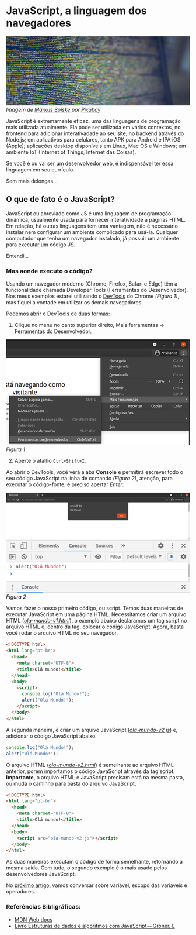 # JavaScript, a linguagem dos navegadores

![Código JavaScript minificado](./assets/javascript-artigo-1-capa.jpg)
_Imagem de [Markus Spiske](https://pixabay.com/pt/users/markusspiske-670330/?utm_source=link-attribution&amp;utm_medium=referral&amp;utm_campaign=image&amp;utm_content=1486361) por [Pixabay](https://pixabay.com/pt/?utm_source=link-attribution&amp;utm_medium=referral&amp;utm_campaign=image&amp;utm_content=1486361)_

JavaScript é extremamente eficaz, uma das linguagens de programação mais utilizada atualmente. Ela pode ser utilizada em vários contextos, no frontend para adicionar interativadade ao seu site; no backend através do Node.js; em aplicativos para celulares, tanto APK para Android e IPA iOS (Apple); aplicações desktop disponíveis em Linux, Mac OS e Windows; em ambiente IoT (Internet of Things, Internet das Coisas).

Se você é ou vai ser um desenvolvedor web, é indispensável ter essa linguagem em seu currículo.

Sem mais delongas…

## O que de fato é o JavaScript?

JavaScript ou abreviado como JS é uma linguagem de programação dinâmica, usualmente usada para fornecer interatividade a páginas HTML. Em relação, há outras linguagens tem uma vantagem, não é necessário instalar nem configurar um ambiente complicado para usá-la. Qualquer computador que tenha um navegador instalado, já possuir um ambiente para executar um código JS.

Entendi…

### Mas aonde executo o código?

Usando um navegador moderno (Chrome, Firefox, Safari e Edge) têm a funcionalidade chamada Developer Tools (Ferramentas do Desenvolvedor). Nos meus exemplos estarei utilizando o [DevTools](https://medium.com/r/?url=https%3A%2F%2Fwww.alura.com.br%2Fconteudo%2Fchrome-devtools) do Chrome _(Figura 1)_, mas fiquei a vontade em utilizar os demais navegadores.

Podemos abrir o DevTools de duas formas:

1. Clique no menu no canto superior direito, Mais ferramentas -> Ferramentas do Desenvolvedor.

![Figura 1](./assets/dev-tools.png)
_Figura 1_

2. Aperte o atalho `Ctrl+Shift+I`.

Ao abrir o DevTools, você verá a aba **Console** e permitirá escrever todo o seu código JavaScript na linha de comando _(Figura 2)_, atenção, para executar o código-fonte, é preciso apertar _Enter_:

![Figura 2](./assets/dev-tools-alert-ola-mundo.png)
_Figura 2_

Vamos fazer o nosso primeiro código, ou script. Temos duas maneiras de executar JavaScript em uma página HTML. Necessitamos criar um arquivo HTML ([_ola-mundo-v1.html_](./ola-mundo-v1.html)), o exemplo abaixo declaramos um tag script no arquivo HTML e, dentro da tag, colocar o código JavaScript. Agora, basta você rodar o arquivo HTML no seu navegador.


```html
<!DOCTYPE html>
<html lang="pt-br">
  <head>
    <meta charset="UTF-8">
    <title>Olá mundo!</title>
  </head>
  <body>
    <script>
      console.log("Olá Mundo!");
      alert("Olá Mundo!");
    </script>
  </body>
</html>
```

A segunda maneira, é criar um arquivo JavaScript ([_ola-mundo-v2.js_](./ola-mundo-v2.js)) e, adicionar o código JavaScript abaixo.

```js
console.log("Olá Mundo!");
alert("Olá Mundo!");
```

O arquivo HTML ([_ola-mundo-v2.html_](./ola-mundo-v2.html)) é semelhante ao arquivo HTML anterior, porém importamos o código JavaScript através da tag script. **Importante**, o arquivo HTML e JavaScript precisam está na mesma pasta, ou muda o caminho para pasta do arquivo JavaScript.

```html
<!DOCTYPE html>
<html lang="pt-br">
  <head>
    <meta charset="UTF-8">
    <title>Olá mundo!</title>
  </head>
  <body>
    <script src="ola-mundo-v2.js"></script>
  </body>
</html>
```

As duas maneiras executam o código de forma semelhante, retornando a mesma saída. Com tudo, o segundo exemplo é o mais usado pelos desenvolvedores JavaScript.

No [próximo artigo](../2-javascript-variaveis-escopo-operadores/README.md), vamos conversar sobre variável, escopo das variáveis e operadores.

### Referências Bibligráficas:
- [MDN Web docs](https://developer.mozilla.org/pt-BR/docs/Learn/Getting_started_with_the_web/JavaScript_basics)
- [Livro Estruturas de dados e algoritmos com JavaScript — Groner, L](https://www.google.com.br/books/edition/Estruturas_de_dados_e_algoritmos_com_Jav/0nWKDwAAQBAJ?hl=pt-BR)
